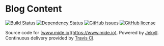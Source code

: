 # Blog Content

[![Build Status](https://travis-ci.org/mide/mide.io.svg?branch=master)](https://travis-ci.org/mide/mide.io) [![Dependency Status](https://gemnasium.com/badges/github.com/mide/mide.io.svg)](https://gemnasium.com/github.com/mide/mide.io) [![GitHub issues](https://img.shields.io/github/issues/mide/mide.io.svg)](https://github.com/mide/mide.io/issues) [![GitHub license](https://img.shields.io/badge/license-MIT-blue.svg)](https://raw.githubusercontent.com/mide/mide.io/master/LICENSE.txt)



Source code for [www.mide.io](https://www.mide.io). Powered by [Jekyll](https://jekyllrb.com/). Continuous delivery provided by [Travis CI](https://travis-ci.org/mide/mide.io).
